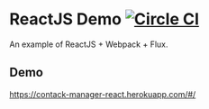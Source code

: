 ReactJS Demo [![Circle CI](https://circleci.com/gh/linmxy/ContactManagerTest.svg?style=svg)](https://circleci.com/gh/linmxy/ContactManagerTest)
========================

An example of ReactJS + Webpack + Flux.
## Demo
https://contack-manager-react.herokuapp.com/#/


